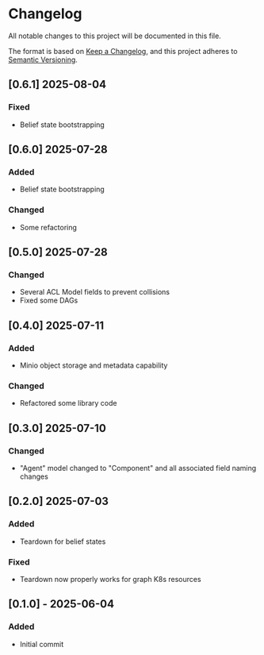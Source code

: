 # Changelog

All notable changes to this project will be documented in this file.

The format is based on [Keep a Changelog](https://keepachangelog.com/en/1.0.0/),
and this project adheres to [Semantic Versioning](https://semver.org/spec/v2.0.0.html).

## [0.6.1] 2025-08-04
### Fixed
- Belief state bootstrapping

## [0.6.0] 2025-07-28
### Added
- Belief state bootstrapping
### Changed
- Some refactoring

## [0.5.0] 2025-07-28
### Changed
- Several ACL Model fields to prevent collisions
- Fixed some DAGs

## [0.4.0] 2025-07-11
### Added
- Minio object storage and metadata capability
### Changed
- Refactored some library code

## [0.3.0] 2025-07-10
### Changed
- "Agent" model changed to "Component" and all associated field naming changes

## [0.2.0] 2025-07-03
### Added
- Teardown for belief states
### Fixed
- Teardown now properly works for graph K8s resources

## [0.1.0] - 2025-06-04
### Added
- Initial commit
